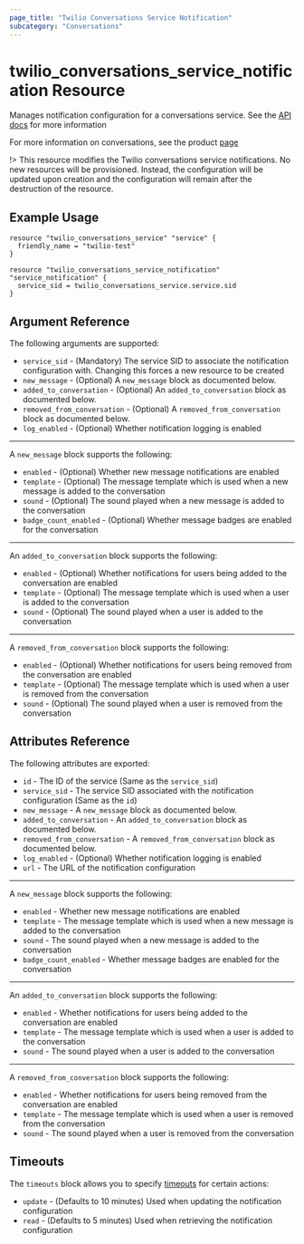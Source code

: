 ```yaml
---
page_title: "Twilio Conversations Service Notification"
subcategory: "Conversations"
---
```


# twilio_conversations_service_notification Resource

Manages notification configuration for a conversations service. See the [API docs](https://www.twilio.com/docs/conversations/api/service-notification-resource) for more information

For more information on conversations, see the product [page](https://www.twilio.com/conversations)

!> This resource modifies the Twilio conversations service notifications. No new resources will be provisioned. Instead, the configuration will be updated upon creation and the configuration will remain after the destruction of the resource.

## Example Usage

```hcl
resource "twilio_conversations_service" "service" {
  friendly_name = "twilio-test"
}

resource "twilio_conversations_service_notification" "service_notification" {
  service_sid = twilio_conversations_service.service.sid
}
```

## Argument Reference

The following arguments are supported:

- `service_sid` - (Mandatory) The service SID to associate the notification configuration with. Changing this forces a new resource to be created
- `new_message` - (Optional) A `new_message` block as documented below.
- `added_to_conversation` - (Optional) An `added_to_conversation` block as documented below.
- `removed_from_conversation` - (Optional) A `removed_from_conversation` block as documented below.
- `log_enabled` - (Optional) Whether notification logging is enabled

---

A `new_message` block supports the following:

- `enabled` - (Optional) Whether new message notifications are enabled
- `template` - (Optional) The message template which is used when a new message is added to the conversation
- `sound` - (Optional) The sound played when a new message is added to the conversation
- `badge_count_enabled` - (Optional) Whether message badges are enabled for the conversation

---

An `added_to_conversation` block supports the following:

- `enabled` - (Optional) Whether notifications for users being added to the conversation are enabled
- `template` - (Optional) The message template which is used when a user is added to the conversation
- `sound` - (Optional) The sound played when a user is added to the conversation

---

A `removed_from_conversation` block supports the following:

- `enabled` - (Optional) Whether notifications for users being removed from the conversation are enabled
- `template` - (Optional) The message template which is used when a user is removed from the conversation
- `sound` - (Optional) The sound played when a user is removed from the conversation

## Attributes Reference

The following attributes are exported:

- `id` - The ID of the service (Same as the `service_sid`)
- `service_sid` - The service SID associated with the notification configuration (Same as the `id`)
- `new_message` - A `new_message` block as documented below.
- `added_to_conversation` - An `added_to_conversation` block as documented below.
- `removed_from_conversation` - A `removed_from_conversation` block as documented below.
- `log_enabled` - (Optional) Whether notification logging is enabled
- `url` - The URL of the notification configuration

---

A `new_message` block supports the following:

- `enabled` - Whether new message notifications are enabled
- `template` - The message template which is used when a new message is added to the conversation
- `sound` - The sound played when a new message is added to the conversation
- `badge_count_enabled` - Whether message badges are enabled for the conversation

---

An `added_to_conversation` block supports the following:

- `enabled` - Whether notifications for users being added to the conversation are enabled
- `template` - The message template which is used when a user is added to the conversation
- `sound` - The sound played when a user is added to the conversation

---

A `removed_from_conversation` block supports the following:

- `enabled` - Whether notifications for users being removed from the conversation are enabled
- `template` - The message template which is used when a user is removed from the conversation
- `sound` - The sound played when a user is removed from the conversation

## Timeouts

The `timeouts` block allows you to specify [timeouts](https://www.terraform.io/docs/configuration/resources.html#timeouts) for certain actions:

- `update` - (Defaults to 10 minutes) Used when updating the notification configuration
- `read` - (Defaults to 5 minutes) Used when retrieving the notification configuration
